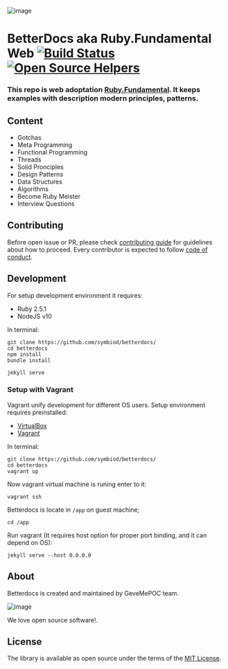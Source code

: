 ![image](http://res.cloudinary.com/dtoqqxqjv/image/upload/c_scale,w_112/v1534700660/github/Garnet_PNG_Clipart-794.png)

# BetterDocs aka Ruby.Fundamental Web [![Build Status](https://travis-ci.org/symbiod/betterdocs.svg?branch=master)](https://travis-ci.org/symbiod/betterdocs) [![Open Source Helpers](https://www.codetriage.com/symbiod/betterdocs/badges/users.svg)](https://www.codetriage.com/symbiod/betterdocs)
### This repo is web adoptation [Ruby.Fundamental](https://github.com/khusnetdinov/ruby.fundamental). It keeps examples with description modern principles, patterns.

## Content

- Gotchas
- Meta Programming
- Functional Programming
- Threads
- Solid Pronciples
- Design Patterns
- Data Structures
- Algorithms
- Become Ruby Meister
- Interview Questions

## Contributing

Before open issue or PR, please check [contributing guide](CONTRIBUTING.md) for guidelines about how to proceed. Every contributor is expected to follow [code of conduct](CODE_OF_CONDUCT.md).

## Development

For setup development environment it requires:

* Ruby 2.5.1
* NodeJS v10

In terminal:

```
git clone https://github.com/symbiod/betterdocs/
cd betterdocs
npm install
bundle install

jekyll serve
```

### Setup with Vagrant

Vagrant unify development for different OS users.
Setup environment requires preinstalled:

* [VirtualBox](https://www.virtualbox.org/wiki/Downloads)
* [Vagrant](https://www.vagrantup.com/downloads.html)

In terminal:

```
git clone https://github.com/symbiod/betterdocs/
cd betterdocs
vagrant up
```

Now vagrant virtual machine is runing enter to it:

```
vagrant ssh
```

Betterdocs is locate in `/app` on guest machine;

```
cd /app
```

Run vagrant (It requires host option for proper port binding, and it can depend on OS):

```
jekyll serve --host 0.0.0.0
```

## About

Betterdocs is created and maintained by GeveMePOC team.

![image](https://res.cloudinary.com/dtoqqxqjv/image/upload/v1542140314/poc_kdjm9g.png)

We love open source software!.

## License

The library is available as open source under the terms of the [MIT License](http://opensource.org/licenses/MIT).
